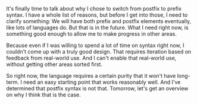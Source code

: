 It's finally time to talk about why I chose to switch from postfix to prefix
syntax. I have a whole list of reasons, but before I get into those, I need to
clarify something: We will have both prefix and postfix elements eventually,
like lots of languages do. But that is in the future. What I need right now, is
something good enough to allow me to make progress in other areas.

Because even if I was willing to spend a lot of time on syntax right now, I
couldn't come up with a truly good design. That requires iteration based on
feedback from real-world use. And I can't enable that real-world use, without
getting other areas sorted first.

So right now, the language requires a certain purity that it won't have
long-term. I need an easy starting point that works reasonably well. And I've
determined that postfix syntax is not that. Tomorrow, let's get an overview on
why I think that is the case.
